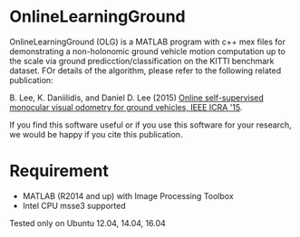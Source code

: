 # OnlineLearningGround 

OnlineLearningGround (OLG) is a MATLAB program with c++ mex files for demonstrating a non-holonomic ground vehicle motion computation up to the scale via ground predicction/classification on the KITTI benchmark dataset. 
FOr details of the algorithm, please refer to the following related publication: 

B. Lee, K. Daniilidis, and Daniel D. Lee (2015) [Online self-supervised monocular visual odometry for ground vehicles, IEEE ICRA '15](http://ieeexplore.ieee.org/stamp/stamp.jsp?arnumber=7139928).

If you find this software useful or if you use this software for your research, we would be happy if you cite this publication.

# Requirement 

- MATLAB (R2014 and up) with Image Processing Toolbox
- Intel CPU msse3 supported

Tested only on Ubuntu 12.04, 14.04, 16.04  
